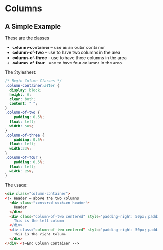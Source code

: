 # Columns

## A Simple Example
These are the classes
- **column-container** – use as an outer container	
- **column-of-two** – use to have two columns in the area	
- **column-of-three** – use to have three columns in the area	
- **column-of-four** – use to have four columns in the area

The Stylesheet:
```css
/* Begin Column Classes */
.column-container:after {
  display: block;
  height: 0;
  clear: both;
  content: " ";
}
.column-of-two {
    padding: 0.5%;
  float: left;
  width: 50%;
}
.column-of-three {
    padding: 0.5%;
  float: left;
  width:33%;
}
.column-of-four {
    padding: 0.5%;
  float: left;
  width: 25%;
}
```

The usage:
```html
<div class="column-container">
<!- Header – above the two columns
  <div class="centered section-header">
    Header
  </div>
  <div class="column-of-two centered" style="padding-right: 50px; padding-left: 50px; border:solid 5px blue” >
    This is the left column 
  </div>
  <div class="column-of-two centered" style="padding-right: 50px; padding-left: 50px; border:solid 5px blue">
    This is the right Column
  </div>
</div> <!—End Column Container -->
```
